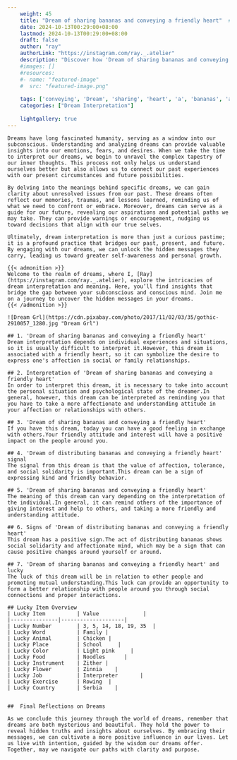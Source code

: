 ```yaml
---
    weight: 45
    title: "Dream of sharing bananas and conveying a friendly heart"  # Assuming 'title' column exists
    date: 2024-10-13T00:29:00+08:00
    lastmod: 2024-10-13T00:29:00+08:00
    draft: false
    author: "ray"
    authorLink: "https://instagram.com/ray._.atelier"
    description: "Discover how 'Dream of sharing bananas and conveying a friendly heart' can interpret your future and uncover its significant meanings in your life."
    #images: []
    #resources:
    #- name: "featured-image"
    #  src: "featured-image.png"
    
    tags: ['conveying', 'Dream', 'sharing', 'heart', 'a', 'bananas', 'and', 'friendly', 'of']
    categories: ["Dream Interpretation"]
    
    lightgallery: true
---
```

    
    Dreams have long fascinated humanity, serving as a window into our subconscious. Understanding and analyzing dreams can provide valuable insights into our emotions, fears, and desires. When we take the time to interpret our dreams, we begin to unravel the complex tapestry of our inner thoughts. This process not only helps us understand ourselves better but also allows us to connect our past experiences with our present circumstances and future possibilities.
    
    By delving into the meanings behind specific dreams, we can gain clarity about unresolved issues from our past. These dreams often reflect our memories, traumas, and lessons learned, reminding us of what we need to confront or embrace. Moreover, dreams can serve as a guide for our future, revealing our aspirations and potential paths we may take. They can provide warnings or encouragement, nudging us toward decisions that align with our true selves.
    
    Ultimately, dream interpretation is more than just a curious pastime; it is a profound practice that bridges our past, present, and future. By engaging with our dreams, we can unlock the hidden messages they carry, leading us toward greater self-awareness and personal growth.
    
    {{< admonition >}}
    Welcome to the realm of dreams, where I, [Ray](https://instagram.com/ray._.atelier), explore the intricacies of dream interpretation and meaning. Here, you’ll find insights that bridge the gap between your subconscious and conscious mind. Join me on a journey to uncover the hidden messages in your dreams.
    {{< /admonition >}}
    
    ![Dream Grl](https://cdn.pixabay.com/photo/2017/11/02/03/35/gothic-2910057_1280.jpg "Dream Grl")
    
    ## 1. 'Dream of sharing bananas and conveying a friendly heart'
    Dream interpretation depends on individual experiences and situations, so it is usually difficult to interpret it.However, this dream is associated with a friendly heart, so it can symbolize the desire to express one's affection in social or family relationships.
    
    ## 2. Interpretation of 'Dream of sharing bananas and conveying a friendly heart'
    In order to interpret this dream, it is necessary to take into account the personal situation and psychological state of the dreamer.In general, however, this dream can be interpreted as reminding you that you have to take a more affectionate and understanding attitude in your affection or relationships with others.
    
    ## 3. 'Dream of sharing bananas and conveying a friendly heart'
    If you have this dream, today you can have a good feeling in exchange with others.Your friendly attitude and interest will have a positive impact on the people around you.
    
    ## 4. 'Dream of distributing bananas and conveying a friendly heart' signal
    The signal from this dream is that the value of affection, tolerance, and social solidarity is important.This dream can be a sign of expressing kind and friendly behavior.
    
    ## 5. 'Dream of sharing bananas and conveying a friendly heart'
    The meaning of this dream can vary depending on the interpretation of the individual.In general, it can remind others of the importance of giving interest and help to others, and taking a more friendly and understanding attitude.
    
    ## 6. Signs of 'Dream of distributing bananas and conveying a friendly heart'
    This dream has a positive sign.The act of distributing bananas shows social solidarity and affectionate mind, which may be a sign that can cause positive changes around yourself or around.
    
    ## 7. 'Dream of sharing bananas and conveying a friendly heart' and lucky
    The luck of this dream will be in relation to other people and promoting mutual understanding.This luck can provide an opportunity to form a better relationship with people around you through social connections and proper interactions.
    
    ## Lucky Item Overview
    | Lucky Item          | Value              |
    |---------------|--------------------|
    | Lucky Number        | 3, 5, 14, 18, 19, 35  |
    | Lucky Word          | Family |
    | Lucky Animal        | Chicken |
    | Lucky Place         | School     |
    | Lucky Color         | Light pink     |
    | Lucky Food          | Noodles      |
    | Lucky Instrument    | Zither |
    | Lucky Flower        | Zinnia    |
    | Lucky Job           | Interpreter       |
    | Lucky Exercise      | Rowing  |
    | Lucky Country       | Serbia    |
    
    
    ##  Final Reflections on Dreams
    
    As we conclude this journey through the world of dreams, remember that dreams are both mysterious and beautiful. They hold the power to reveal hidden truths and insights about ourselves. By embracing their messages, we can cultivate a more positive influence in our lives. Let us live with intention, guided by the wisdom our dreams offer. Together, may we navigate our paths with clarity and purpose.
    